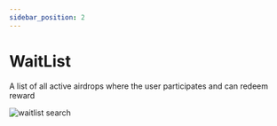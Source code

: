 ```yaml
---
sidebar_position: 2
---
```


# WaitList

A list of all active airdrops where the user participates and can redeem reward

![waitlist search](/img/market/mechanics-simple/wait-list/waitlist_search.png)


